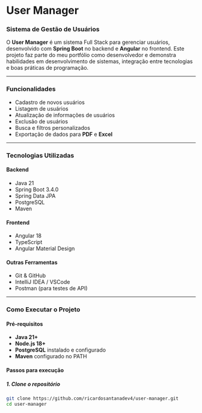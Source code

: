 # **User Manager**
### Sistema de Gestão de Usuários

O **User Manager** é um sistema Full Stack para gerenciar usuários, desenvolvido com **Spring Boot** no backend e **Angular** no frontend. Este projeto faz parte do meu portfólio como desenvolvedor e demonstra habilidades em desenvolvimento de sistemas, integração entre tecnologias e boas práticas de programação.

---

### **Funcionalidades**
- Cadastro de novos usuários
- Listagem de usuários
- Atualização de informações de usuários
- Exclusão de usuários
- Busca e filtros personalizados
- Exportação de dados para **PDF** e **Excel**

---

### **Tecnologias Utilizadas**

#### **Backend**
- Java 21
- Spring Boot 3.4.0
- Spring Data JPA
- PostgreSQL
- Maven

#### **Frontend**
- Angular 18
- TypeScript
- Angular Material Design

#### **Outras Ferramentas**
- Git & GitHub
- IntelliJ IDEA / VSCode
- Postman (para testes de API)

---

### **Como Executar o Projeto**

#### **Pré-requisitos**
- **Java 21+**  
- **Node.js 18+**  
- **PostgreSQL** instalado e configurado  
- **Maven** configurado no PATH  

#### **Passos para execução**

##### **1. Clone o repositório**
```bash
git clone https://github.com/ricardosantanadev4/user-manager.git
cd user-manager
